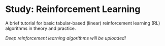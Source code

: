 # Study: Reinforcement Learning
A brief tutorial for basic tabular-based (linear) reinforcement learning (RL) algorithms in theory and practice.

*Deep reinforcement learning algorithms will be uploaded!*
